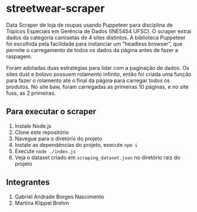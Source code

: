 # streetwear-scraper
Data Scraper de loja de roupas usando Puppeteer para disciplina de Tópicos Especiais em Gerência de Dados (INE5454 UFSC). O scraper extrai dados da categoria camisetas de 4 sites distintos. A biblioteca Puppeteer foi escolhida pela facilidade para instanciar um "headless browser", que permite o carregamento de todos os dados da página antes de fazer a raspagem. 

Foram adotadas duas estratégias para lidar com a paginação de dados. Os sites dust e bolovo possuem rolamento infinito, então foi criada uma função para fazer o rolamento até o final da página para carregar todos os produtos. No site baw, foram carregadas as primeiras 10 páginas, e no site fuss, as 2 primeiras.

## Para executar o scraper
1. Instale Node.js
2. Clone este repositório
3. Navegue para o diretório do projeto
3. Instale as dependências do projeto, execute ```npm i``` 
4. Execute ```node ./index.js```
5. Veja o dataset criado em ```scraping_dataset.json``` no diretório raiz do projeto

## Integrantes
1. Gabriel Andrade Borges Nascimento
2. Martina Klippel Brehm